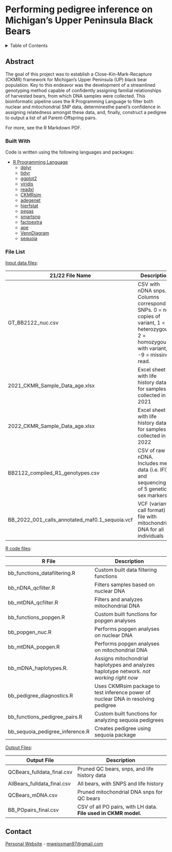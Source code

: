 # Performing pedigree inference on Michigan’s Upper Peninsula Black Bears

<!-- TABLE OF CONTENTS -->
<details>
  <summary>Table of Contents</summary>
  <ol>
    <li>
      <a href="#about-the-project">About This Project</a>
      <ul>
        <li><a href="#built-with">Built With</a></li>
        <li><a href="#files">File List</a></li>
      </ul>
    </li>
    <li><a href="#contact">Contact</a></li>
  </ol>
</details>

<!-- ABOUT THE PROJECT -->
## Abstract <a name="about-the-project"></a>
The goal of this project was to establish a Close-Kin-Mark-Recapture (CKMR) framework for Michigan’s Upper Peninsula (UP) black bear population. Key to this endeavor was the development of a streamlined genotyping method capable of confidently assigning familial relationships of harvested bears, from which DNA samples were collected. This bioinformatic pipeline uses the R Programming Language to filter both nuclear and mitochondrial SNP data, determinesthe panel’s confidence in assigning relatedness amongst these data, and, finally, construct a pedigree to output a list of all Parent-Offspring pairs.

For more, see the R Markdown PDF.

### Built With <a name="built-with"></a>

Code is written using the following languages and packages:
* [R Programming Language](https://www.r-project.org/)
  * [dplyr](https://cran.r-project.org/web/packages/dplyr/index.html)
  * [tidyr](https://tidyr.tidyverse.org/)
  * [ggplot2](https://ggplot2.tidyverse.org/)
  * [viridis](https://github.com/eriqande/CKMRsim)
  * [readxl](https://readxl.tidyverse.org/)
  * [CKMRsim](https://github.com/eriqande/CKMRsim)
  * [adegenet](https://cran.r-project.org/web/packages/adegenet/index.html)
  * [hierfstat](https://cran.r-project.org/web/packages/hierfstat/index.html)
  * [pegas](https://cran.r-project.org/web/packages/pegas/index.html)
  * [smartsnp](https://cran.r-project.org/web/packages/smartsnp/index.html)
  * [factoextra](https://cran.r-project.org/web/packages/factoextra/index.html)
  * [ape](https://cran.r-project.org/web/packages/ape/index.html)
  * [VennDiagram](https://cran.r-project.org/web/packages/VennDiagram/index.html)
  * [sequoia](https://cran.r-project.org/web/packages/sequoia/index.html)

### File List <a name="files"></a>

[Input data files](https://github.com/mweissman97/MI_bear_pedigree/tree/100185359ba796c4bf1fad4b714d74868d14afa2/input_data_files):

| 21/22 File Name                                | Description                                                                                                                                 |
|----------------------------------------|--------------------------------|
| GT_BB2122_nuc.csv                              | CSV with nDNA snps. Columns correspond to SNPs. 0 = no copies of variant, 1 = heterozygous, 2 = homozygous with variant, -9 = missing read. |
| 2021_CKMR_Sample_Data_age.xlsx                 | Excel sheet with life history data for samples collected in 2021                                                                            |
| 2022_CKMR_Sample_Data_age.xlsx                 | Excel sheet with life history data for samples collected in 2022                                                                            |
| BB2122_compiled_R1_genotypes.csv               | CSV of raw nDNA. Includes meta data (i.e. IFI) and sequencing of 5 genetic sex markers                                                      |
| BB_2022_001_calls_annotated_maf0.1_sequoia.vcf | VCF (variant call format) file with mitochondrial DNA for all individuals                                                                   |

[R code files](https://github.com/mweissman97/MI_bear_pedigree/tree/100185359ba796c4bf1fad4b714d74868d14afa2/r_code_files):

| R File                          | Description                                                                              |
|------------------------------------|------------------------------------|
| bb_functions_datafiltering.R    | Custom built data filtering functions                                                    |
| bb_nDNA_qcfilter.R              | Filters samples based on nuclear DNA                                                     |
| bb_mtDNA_qcfilter.R             | Filters and analyzes mitochondrial DNA                                                   |
| bb_functions_popgen.R           | Custom built functions for popgen analyses                                               |
| bb_popgen_nuc.R                 | Performs popgen analyses on nuclear DNA                                                  |
| bb_mtDNA_popgen.R               | Performs popgen analyses on mitochondrial DNA                                            |
| bb_mDNA_haplotypes.R.           | Assigns mitochondrial haplotypes and analyzes haplotype network. *not working right now* |
| bb_pedigree_diagnostics.R       | Uses CKMRsim package to test inference power of nuclear DNA in resolving pedigree        |
| bb_functions_pedigree_pairs.R   | Custom built functions for analyzing sequoia pedigrees                                   |
| bb_sequoia_pedigree_inference.R | Creates pedigree using sequoia package                                                   |

[Output Files](https://github.com/mweissman97/MI_bear_pedigree/tree/100185359ba796c4bf1fad4b714d74868d14afa2/output_files):

| Output File                 | Description                                                                                                          |
|------------------------------------|------------------------------------|
| QCBears_fulldata_final.csv  | Pruned QC bears, snps, and life history data                                                                         |
| AllBears_fulldata_final.csv | All bears, with SNPS and life history                                                                                |
| QCBears_mDNA.csv            | Pruned mitochondrial DNA snps for QC bears                                                                           |
| BB_POpairs_final.csv        | CSV of all PO pairs, with LH data. **File used in CKMR model.**                                                      |

<!-- CONTACT -->
## Contact <a name="contact"></a>

[Personal Website](https://sciencemaya.com) - mweissman97@gmail.com
